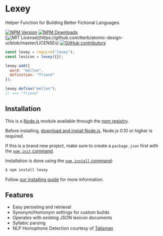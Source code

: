 # Lexey

Helper Function for Building Better Fictional Languages.

[![NPM Version](https://badge.fury.io/js/lexey.svg)]()
[![NPM Downloads](https://img.shields.io/npm/dt/lexey.svg?style=flat)]()  
[![MIT License](https://img.shields.io/apm/l/atomic-design-ui.svg?)](https://github.com/tterb/atomic-design-ui/blob/master/LICENSEs)
[![GitHub contributors](https://img.shields.io/github/contributors/jackdixonryan/lexi.svg)](https://GitHub.com/jackdixonryan/lexi/graphs/contributors/)

```js
const lexey = require("lexey");
const lexicon = lexey({});

lexey.add({
  word: "mellon",
  definition: "friend"
});

lexey.define("mellon");
// ==> "friend"
```

## Installation

This is a [Node.js](https://nodejs.org/en/) module available through the
[npm registry](https://www.npmjs.com/).

Before installing, [download and install Node.js](https://nodejs.org/en/download/).
Node.js 0.10 or higher is required.

If this is a brand new project, make sure to create a `package.json` first with
the [`npm init` command](https://docs.npmjs.com/creating-a-package-json-file).

Installation is done using the
[`npm install` command](https://docs.npmjs.com/getting-started/installing-npm-packages-locally):

```bash
$ npm install lexey
```

Follow [our installing guide](http://expressjs.com/en/starter/installing.html)
for more information. 

## Features

  * Easy persisting and retrieval
  * Synonym/Homonym settings for custom builds
  * Operates with existing JSON lexicon documents
  * Syllabic parsing
  * NLP Homophone Detection courtesy of [Talisman](https://github.com/Yomguithereal/talisman)
